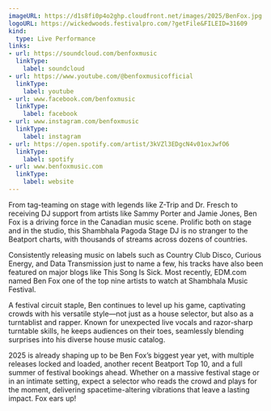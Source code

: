 ```yaml
---
imageURL: https://d1s8fi0p4o2ghp.cloudfront.net/images/2025/BenFox.jpg
logoURL: https://wickedwoods.festivalpro.com/?getFile&FILEID=31609
kind:
  type: Live Performance
links:
- url: https://soundcloud.com/benfoxmusic
  linkType:
    label: soundcloud
- url: https://www.youtube.com/@benfoxmusicofficial
  linkType:
    label: youtube
- url: www.facebook.com/benfoxmusic
  linkType:
    label: facebook
- url: www.instagram.com/benfoxmusic
  linkType:
    label: instagram
- url: https://open.spotify.com/artist/3kVZl3EDgcN4v01oxJwfO6
  linkType:
    label: spotify
- url: www.benfoxmusic.com
  linkType:
    label: website
---
```

From tag-teaming on stage with legends like Z-Trip and Dr. Fresch to receiving DJ support from artists like Sammy Porter and Jamie Jones, Ben Fox is a driving force in the Canadian music scene. Prolific both on stage and in the studio, this Shambhala Pagoda Stage DJ is no stranger to the Beatport charts, with thousands of streams across dozens of countries.

Consistently releasing music on labels such as Country Club Disco, Curious Energy, and Data Transmission just to name a few, his tracks have also been featured on major blogs like This Song Is Sick. Most recently, EDM.com named Ben Fox one of the top nine artists to watch at Shambhala Music Festival.

A festival circuit staple, Ben continues to level up his game, captivating crowds with his versatile style—not just as a house selector, but also as a turntablist and rapper. Known for unexpected live vocals and razor-sharp turntable skills, he keeps audiences on their toes, seamlessly blending surprises into his diverse house music catalog.

2025 is already shaping up to be Ben Fox’s biggest year yet, with multiple releases locked and loaded, another recent Beatport Top 10, and a full summer of festival bookings ahead. Whether on a massive festival stage or in an intimate setting, expect a selector who reads the crowd and plays for the moment, delivering spacetime-altering vibrations that leave a lasting impact. Fox ears up!